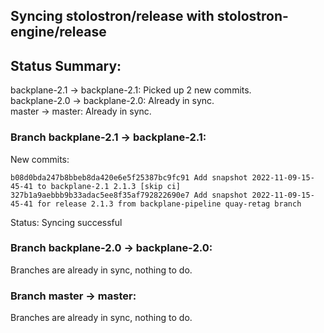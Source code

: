 ## Syncing stolostron/release with stolostron-engine/release

## Status Summary:

backplane-2.1 -> backplane-2.1: Picked up 2 new commits.  
backplane-2.0 -> backplane-2.0: Already in sync.  
master -> master: Already in sync.  

### Branch backplane-2.1 -> backplane-2.1:

New commits:

```
b08d0bda247b8bbeb8da420e6e5f25387bc9fc91 Add snapshot 2022-11-09-15-45-41 to backplane-2.1 2.1.3 [skip ci]
327b1a9aebbb9b33adac5ee8f35af792822690e7 Add snapshot 2022-11-09-15-45-41 for release 2.1.3 from backplane-pipeline quay-retag branch
```

Status: Syncing successful

### Branch backplane-2.0 -> backplane-2.0:

Branches are already in sync, nothing to do.

### Branch master -> master:

Branches are already in sync, nothing to do.
